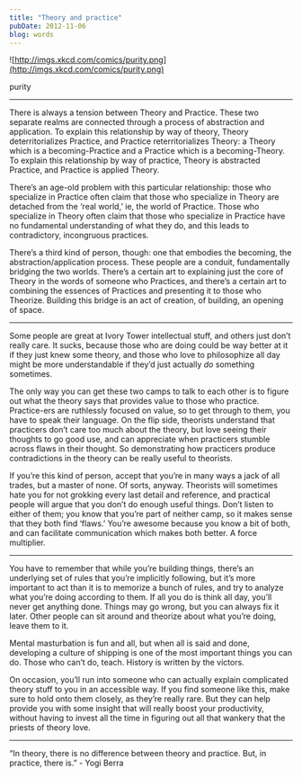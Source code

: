 ```yaml
---
title: "Theory and practice"
pubDate: 2012-11-06
blog: words
---
```



![http://imgs.xkcd.com/comics/purity.png](http://imgs.xkcd.com/comics/purity.png)

purity

---

There is always a tension between Theory and Practice. These two separate realms are connected through a process of abstraction and application. To explain this relationship by way of theory, Theory deterritorializes Practice, and Practice reterritorializes Theory: a Theory which is a becoming-Practice and a Practice which is a becoming-Theory. To explain this relationship by way of practice, Theory is abstracted Practice, and Practice is applied Theory.

There’s an age-old problem with this particular relationship: those who specialize in Practice often claim that those who specialize in Theory are detached from the ‘real world,’ ie, the world of Practice. Those who specialize in Theory often claim that those who specialize in Practice have no fundamental understanding of what they do, and this leads to contradictory, incongruous practices.

There’s a third kind of person, though: one that embodies the becoming, the abstraction/application process. These people are a conduit, fundamentally bridging the two worlds. There’s a certain art to explaining just the core of Theory in the words of someone who Practices, and there’s a certain art to combining the essences of Practices and presenting it to those who Theorize. Building this bridge is an act of creation, of building, an opening of space.

---

Some people are great at Ivory Tower intellectual stuff, and others just don’t really care. It sucks, because those who are doing could be way better at it if they just knew some theory, and those who love to philosophize all day might be more understandable if they’d just actually *do* something sometimes.

The only way you can get these two camps to talk to each other is to figure out what the theory says that provides value to those who practice. Practice-ers are ruthlessly focused on value, so to get through to them, you have to speak their language. On the flip side, theorists understand that practicers don’t care too much about the theory, but love seeing their thoughts to go good use, and can appreciate when practicers stumble across flaws in their thought. So demonstrating how practicers produce contradictions in the theory can be really useful to theorists.

If you’re this kind of person, accept that you’re in many ways a jack of all trades, but a master of none. Of sorts, anyway. Theorists will sometimes hate you for not grokking every last detail and reference, and practical people will argue that you don’t do enough useful things. Don’t listen to either of them; you know that you’re part of neither camp, so it makes sense that they both find ‘flaws.’ You’re awesome because you know a bit of both, and can facilitate communication which makes both better. A force multiplier.

---

You have to remember that while you’re building things, there’s an underlying set of rules that you’re implicitly following, but it’s more important to act than it is to memorize a bunch of rules, and try to analyze what you’re doing according to them. If all you do is think all day, you’ll never get anything done. Things may go wrong, but you can always fix it later. Other people can sit around and theorize about what you’re doing, leave them to it.

Mental masturbation is fun and all, but when all is said and done, developing a culture of shipping is one of the most important things you can do. Those who can’t do, teach. History is written by the victors.

On occasion, you’ll run into someone who can actually explain complicated theory stuff to you in an accessible way. If you find someone like this, make sure to hold onto them closely, as they’re really rare. But they can help provide you with some insight that will really boost your productivity, without having to invest all the time in figuring out all that wankery that the priests of theory love.

---

“In theory, there is no difference between theory and practice. But, in practice, there is.” - Yogi Berra
